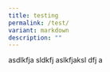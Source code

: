```yaml
---
title: testing
permalink: /test/
variant: markdown
description: ""
---
```

<p>asdlkfja sldkfj aslkfjaksl dfj a</p>
<p></p>
<p></p>
